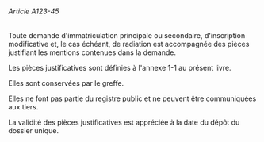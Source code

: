###### Article A123-45

Toute demande d'immatriculation principale ou secondaire, d'inscription modificative et, le cas échéant, de radiation est accompagnée des pièces justifiant les mentions contenues dans la demande.

Les pièces justificatives sont définies à l'annexe 1-1 au présent livre.

Elles sont conservées par le greffe.

Elles ne font pas partie du registre public et ne peuvent être communiquées aux tiers.

La validité des pièces justificatives est appréciée à la date du dépôt du dossier unique.

